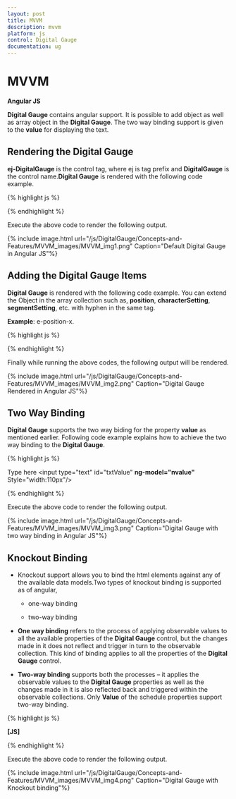 ```yaml
---
layout: post
title: MVVM
description: mvvm
platform: js
control: Digital Gauge
documentation: ug
---
```


# MVVM

**Angular JS**

**Digital Gauge** contains angular support. It is possible to add object as well as array object in the **Digital Gauge**. The two way binding support is given to the **value** for displaying the text.

## Rendering the Digital Gauge

**ej-DigitalGauge** is the control tag, where ej is tag prefix and **DigitalGauge** is the control name.**Digital Gauge** is rendered with the following code example.

{% highlight js %}

<!--To Render the Digital gauge-->
<!doctype html>
<html ng-app="syncApp">
<head>
<!—Refer the necessary script here-->
</head>
<body ng-controller="DigitalGauge">
<ej-DigitalGauge id="digitalCore" e-height="500" e-load="loadGaugeTheme">
</ej-DigitalGauge>
<script type="text/javascript">
<!—binding the value to the scope variables in application controller-->
angular.module('syncApp', ['ejangular'])
.controller('DigitalGauge', function ($scope) {
$scope.nvalue = “text”;
});
</script>

</body>
</html>


{% endhighlight %}



Execute the above code to render the following output.

{% include image.html url="/js/DigitalGauge/Concepts-and-Features/MVVM_images/MVVM_img1.png" Caption="Default Digital Gauge in Angular JS"%}

## Adding the Digital Gauge Items

**Digital Gauge** is rendered with the following code example. You can extend the Object in the array collection such as, **position**, **characterSetting**, **segmentSetting**, etc. with hyphen in the same tag.

**Example**: e-position-x. 

{% highlight js %}

<!--To Render the Digital gauge-->
<ej-DigitalGauge id="digitalCore">
<!--Adding Item collection to the digital gauge-->
<e-items>
<e-item e-segmentSettings-width="1" e-segmentSettings-spacing="0"
e-value="Syncfusion" e-characterSetting-opacity="0.8"
e-position-x="52" e-position-y="52">
</e-item>
</e-items>
</ej-DigitalGauge>


{% endhighlight %}

Finally while running the above codes, the following output will be rendered.

{% include image.html url="/js/DigitalGauge/Concepts-and-Features/MVVM_images/MVVM_img2.png" Caption="Digital Gauge Rendered in Angular JS"%}

## Two Way Binding

**Digital Gauge** supports the two way biding for the property **value** as mentioned earlier. Following code example explains how to achieve the two way binding to the **Digital Gauge**.

{% highlight js %}

<!doctype html>
<html ng-app="syncApp">
<head>
<meta charset="utf-8">
<!—Refer the necessary script here-->
</head>
<body ng-controller="DigitalGauge">

Type here <input type="text" id="txtValue" **ng-model="nvalue"** Style="width:110px"/>

<ej-DigitalGauge id="digitalCore" e-height="200" e-load="loadGaugeTheme">
<e-items>
<e-item e-segmentSettings-width="1" e-segmentSettings-spacing="0"
e-characterSetting-opacity="0.8" e-position-x="52"
e-value="nvalue" e-position-y="52">
</e-item>
</e-items>
</ej-DigitalGauge>
<script type="text/javascript">

<!—binding the value to the scope variables in application controller-->

angular.module('syncApp', ['ejangular'])
.controller('DigitalGauge', function ($scope) {
$scope.nvalue = "Syncfusion";
});
</script>
</body>
</html>


{% endhighlight %}

Execute the above code to render the following output.

{% include image.html url="/js/DigitalGauge/Concepts-and-Features/MVVM_images/MVVM_img3.png" Caption="Digital Gauge with two way binding in Angular JS"%}



## Knockout Binding

* Knockout support allows you to bind the html elements against any of the available data models.Two types of knockout binding is supported as of angular,

  * one-way binding

  * two-way binding

* **One way binding** refers to the process of applying observable values to all the available properties of the **Digital Gauge** control, but the changes made in it does not reflect and trigger in turn to the observable collection. This kind of binding applies to all the properties of the **Digital Gauge** control.

* **Two-way binding** supports both the processes – it applies the observable values to the **Digital Gauge** properties as well as the changes made in it is also reflected back and triggered within the observable collections. Only **Value** of the schedule properties support two-way binding.



{% highlight js %}

**[JS]**
<!DOCTYPE html>
<html xmlns="http://www.w3.org/1999/xhtml">
<head>
<title>Essential JavaScript for Knockout</title>
</head>
<body>
<div id="digitalCore" style="width:100%" data-bind="ejDigitalGauge:({load:'loadGaugeTheme',value:samplevalue,height:305,items:[{position: { x: 52, y: 52 }}]})"></div>
<script type="text/javascript">
$(function () {
window.viewModel = {
**value: ko.observable(“SyncFusion”),**
};
$(function () {
ko.applyBindings(viewModel);
});
});
</script>
</body></html>


{% endhighlight %}

Execute the above code to render the following output.

{% include image.html url="/js/DigitalGauge/Concepts-and-Features/MVVM_images/MVVM_img4.png" Caption="Digital Gauge with Knockout binding"%}

